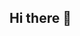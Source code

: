 ## Hi there 👋

<!--
**Cyber-Sec-DUBLIN/Cyber-Sec-DUBLIN** is a ✨ _special_ ✨ repository because its `README.md` (this file) appears on your GitHub profile.

Here are some ideas to get you started:

Second Year Cybersecurity

